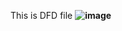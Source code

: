 This is DFD file
<b>
![image](https://cloud.githubusercontent.com/assets/25110634/22662965/8837ce86-ec70-11e6-81bc-efb6244c7a15.png)
</b>
